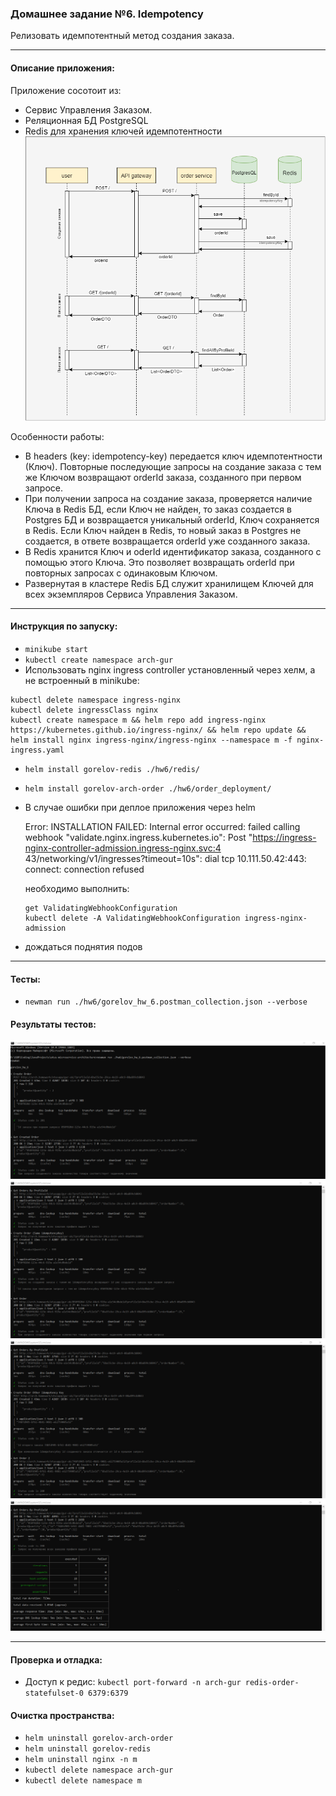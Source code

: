 ### Домашнее задание №6. Idempotency

Релизовать идемпотентный метод создания заказа.

---

#### Описание приложения:
Приложение сосотоит из:
- Сервис Управления Заказом.
- Реляционная БД PostgreSQL
- Redis для хранения ключей идемпотентности
  ![sequence.png](sequence.png)

Особенности работы:
- В headers (key: idempotency-key) передается ключ идемпотентности (Ключ). Повторные последующие запросы на
  создание заказа с тем же Ключом возвращают orderId заказа, созданного при первом запросе.
- При получении запроса на создание заказа, проверяется наличие Ключа в Redis БД, 
  если Ключ не найден, то заказ создается в Postgres БД и возвращается уникальный orderId, Ключ сохраняется в Redis.
  Если Ключ найден в Redis, то новый заказ в Postgres не создается, в ответе возвращается orderId уже созданного заказа.
- В Redis хранится Ключ и oderId идентификатор заказа, созданного с помощью этого Ключа. Это позволяет возвращать 
  orderId при повторных запросах с одинаковым Ключом.
- Развернутая в кластере Redis БД служит хранилищем Ключей для всех экземпляров Сервиса Управления Заказом.

---

#### Инструкция по запуску:
- `minikube start`
- `kubectl create namespace arch-gur`  
- Использовать nginx ingress controller установленный через хелм, а не встроенный в minikube:

```
kubectl delete namespace ingress-nginx
kubectl delete ingressClass nginx
kubectl create namespace m && helm repo add ingress-nginx https://kubernetes.github.io/ingress-nginx/ && helm repo update && helm install nginx ingress-nginx/ingress-nginx --namespace m -f nginx-ingress.yaml
```

- `helm install gorelov-redis ./hw6/redis/`
- `helm install gorelov-arch-order ./hw6/order_deployment/`
- В случае ошибки при деплое приложения через helm

  Error: INSTALLATION FAILED: Internal error occurred: failed calling webhook "validate.nginx.ingress.kubernetes.io": Post "https://ingress-nginx-controller-admission.ingress-nginx.svc:4
  43/networking/v1/ingresses?timeout=10s": dial tcp 10.111.50.42:443: connect: connection refused

  необходимо выполнить:
    ```
    get ValidatingWebhookConfiguration
    kubectl delete -A ValidatingWebhookConfiguration ingress-nginx-admission
    ```  
- дождаться поднятия подов

---

#### Тесты:

- `newman run ./hw6/gorelov_hw_6.postman_collection.json --verbose`

#### Результаты тестов:
![nm_1.png](nm_1.png)
![nm_2.png](nm_2.png)
![nm_3.png](nm_3.png)
![nm_4.png](nm_4.png)

---

#### Проверка и отладка:
- Доступ к редис:
`kubectl port-forward -n arch-gur redis-order-statefulset-0 6379:6379`

#### Очистка пространства:

- `helm uninstall gorelov-arch-order`
- `helm uninstall gorelov-redis`
- `helm uninstall nginx -n m`
- `kubectl delete namespace arch-gur`
- `kubectl delete namespace m`
